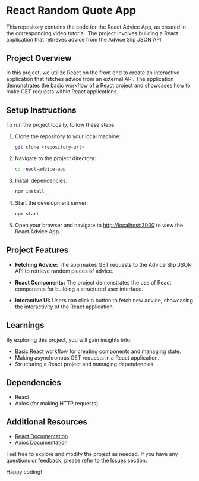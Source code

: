# React Random Quote App

This repository contains the code for the React Advice App, as created in the corresponding video tutorial. The project involves building a React application that retrieves advice from the Advice Slip JSON API.

## Project Overview

In this project, we utilize React on the front end to create an interactive application that fetches advice from an external API. The application demonstrates the basic workflow of a React project and showcases how to make GET requests within React applications.

## Setup Instructions

To run the project locally, follow these steps:

1. Clone the repository to your local machine:

   ```bash
   git clone <repository-url>
   ```

2. Navigate to the project directory:

   ```bash
   cd react-advice-app
   ```

3. Install dependencies:

   ```bash
   npm install
   ```

4. Start the development server:

   ```bash
   npm start
   ```

5. Open your browser and navigate to [http://localhost:3000](http://localhost:3000) to view the React Advice App.

## Project Features

- **Fetching Advice:** The app makes GET requests to the Advice Slip JSON API to retrieve random pieces of advice.
  
- **React Components:** The project demonstrates the use of React components for building a structured user interface.

- **Interactive UI:** Users can click a button to fetch new advice, showcasing the interactivity of the React application.

## Learnings

By exploring this project, you will gain insights into:

- Basic React workflow for creating components and managing state.
- Making asynchronous GET requests in a React application.
- Structuring a React project and managing dependencies.

## Dependencies

- React
- Axios (for making HTTP requests)

## Additional Resources

- [React Documentation](https://reactjs.org/)
- [Axios Documentation](https://axios-http.com/)

Feel free to explore and modify the project as needed. If you have any questions or feedback, please refer to the [Issues](https://github.com/your-username/react-advice-app/issues) section.

Happy coding!
